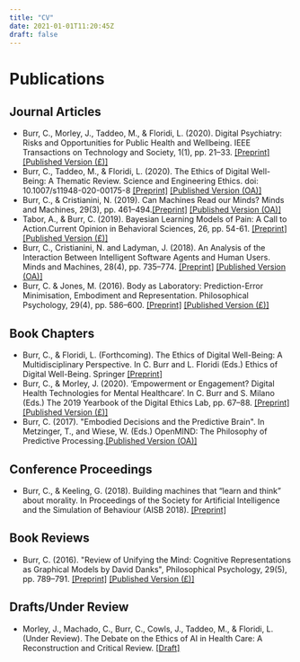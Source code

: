 ```yaml
---
title: "CV"
date: 2021-01-01T11:20:45Z
draft: false
---
```

# Publications

## Journal Articles

* Burr, C., Morley, J., Taddeo, M., & Floridi, L. (2020). Digital Psychiatry: Risks and Opportunities for Public Health and Wellbeing. IEEE Transactions on Technology and Society, 1(1), pp. 21–33. [[Preprint]](https://philpapers.org/archive/BURDPE.pdf "Preprint URL") [[Published Version (£)]](https://ieeexplore.ieee.org/abstract/document/9018280/ "Published Version URL")
* Burr, C., Taddeo, M., & Floridi, L. (2020). The Ethics of Digital Well-Being: A Thematic Review. Science and Engineering Ethics. doi: 10.1007/s11948-020-00175-8 [[Preprint]](https://philpapers.org/archive/BURTEO-61.pdf "Preprint URL") [[Published Version (OA)]](https://link.springer.com/article/10.1007/s11948-020-00175-8 "Published Version URL")
* Burr, C., & Cristianini, N. (2019). Can Machines Read our Minds? Minds and Machines, 29(3), pp. 461–494.[[Preprint]](https://philpapers.org/archive/BURCMR.pdf "Preprint URL") [[Published Version (OA)]](https://link.springer.com/article/10.1007%2Fs11023-019-09497-4 "Published Version URL")
* Tabor, A., & Burr, C. (2019). Bayesian Learning Models of Pain: A Call to Action.Current Opinion in Behavioral Sciences, 26, pp. 54-61. [[Preprint]](https://philpapers.org/go.pl?id=TABBLM&u=https%3A%2F%2Fphilpapers.org%2Farchive%2FTABBLM.pdf "Preprint URL") [[Published Version (£)]](https://www.sciencedirect.com/science/article/pii/S2352154618300810 "Published Version URL")
* Burr, C., Cristianini, N. and Ladyman, J. (2018). An Analysis of the Interaction Between Intelligent
Software Agents and Human Users. Minds and Machines, 28(4), pp. 735–774. [[Preprint]](https://philpapers.org/go.pl?id=BURAAO-11&u=https%3A%2F%2Fphilpapers.org%2Farchive%2FBURAAO-11.pdf "Preprint URL") [[Published Version (OA)]](http://link.springer.com/10.1007/s11023-018-9479-0 "Published Version URL")
* Burr, C. & Jones, M. (2016). Body as Laboratory: Prediction-Error Minimisation, Embodiment
and Representation. Philosophical Psychology, 29(4), pp. 586–600. [[Preprint]](https://philpapers.org/go.pl?id=BURTBA-6&u=https%3A%2F%2Fphilpapers.org%2Farchive%2FBURTBA-6.pdf "Preprint URL") [[Published Version (£)]](https://www.tandfonline.com/doi/abs/10.1080/09515089.2015.1135238?journalCode=cphp20 "Published Version URL")

## Book Chapters

* Burr, C., & Floridi, L. (Forthcoming). The Ethics of Digital Well-Being: A Multidisciplinary Perspective. In C. Burr and L. Floridi (Eds.) Ethics of Digital Well-Being. Springer [[Preprint]](https://philpapers.org/go.pl?id=BURTEO-62&u=https%3A%2F%2Fphilpapers.org%2Farchive%2FBURTEO-62.pdf "Preprint URL")
* Burr, C., & Morley, J. (2020). ‘Empowerment or Engagement? Digital Health Technologies for Mental Healthcare’. In C. Burr and S. Milano (Eds.) The 2019 Yearbook of the Digital Ethics Lab, pp. 67–88. [[Preprint]](https://philpapers.org/go.pl?id=BUREOE-8&u=https%3A%2F%2Fphilpapers.org%2Farchive%2FBUREOE-8.pdf "Preprint URL") [[Published Version (£)]](https://www.springer.com/gp/book/9783030291440 "Published Version URL")
* Burr, C. (2017). "Embodied Decisions and the Predictive Brain". In Metzinger, T., and Wiese, W. (Eds.) OpenMIND: The Philosophy of Predictive Processing.[[Published Version (OA)]](https://philpapers.org/go.pl?id=BUREDA-4&proxyId=none&u=https%3A%2F%2Fpredictive-mind.net%2Fpapers%2Fembodied-decisions-and-the-predictive-brain%2Fat_download%2FpaperPDF "Published Version URL")

## Conference Proceedings

* Burr, C., & Keeling, G. (2018). Building machines that “learn and think” about morality. In Proceedings of the Society for Artificial Intelligence and the Simulation of Behaviour (AISB 2018). [[Preprint]](https://philpapers.org/go.pl?id=BURBMT-2&aid=BURBMT-2v1 "Preprint URL")

## Book Reviews

* Burr, C. (2016). "Review of Unifying the Mind: Cognitive Representations as Graphical Models by David Danks", Philosophical Psychology, 29(5), pp. 789–791. [[Preprint]](https://philpapers.org/go.pl?id=BURUTM-2&u=https%3A%2F%2Fphilpapers.org%2Farchive%2FBURUTM-2.pdf "Preprint URL") [[Published Version (£)]](https://www.tandfonline.com/doi/full/10.1080/09515089.2016.1146243 "Published Version URL")

## Drafts/Under Review

* Morley, J., Machado, C., Burr, C., Cowls, J., Taddeo, M., & Floridi, L. (Under Review). The Debate on the Ethics of AI in Health Care: A Reconstruction and Critical Review. [[Draft]](https://philpapers.org/go.pl?id=MORTDO-58&u=https%3A%2F%2Fphilpapers.org%2Farchive%2FMORTDO-58.pdf "Draft URL")
